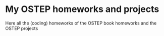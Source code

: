 # My OSTEP homeworks and projects
Here all the (coding) homeworks of the OSTEP book homeworks and the OSTEP projects
